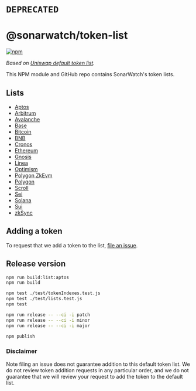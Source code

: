 # `DEPRECATED`

# @sonarwatch/token-list

[![npm](https://img.shields.io/npm/v/@sonarwatch/token-lists)](https://unpkg.com/@sonarwatch/token-lists@latest/)

_Based on [Uniswap default token list](https://github.com/Uniswap/default-token-list)._

This NPM module and GitHub repo contains SonarWatch's token lists.

## Lists

- [Aptos](https://github.com/sonarwatch/token-lists/releases/latest/download/sonarwatch.aptos.tokenlist.json)
- [Arbitrum](https://github.com/sonarwatch/token-lists/releases/latest/download/sonarwatch.arbitrum.tokenlist.json)
- [Avalanche](https://github.com/sonarwatch/token-lists/releases/latest/download/sonarwatch.avalanche.tokenlist.json)
- [Base](https://github.com/sonarwatch/token-lists/releases/latest/download/sonarwatch.base.tokenlist.json)
- [Bitcoin](https://github.com/sonarwatch/token-lists/releases/latest/download/sonarwatch.bitcoin.tokenlist.json)
- [BNB](https://github.com/sonarwatch/token-lists/releases/latest/download/sonarwatch.bnb.tokenlist.json)
- [Cronos](https://github.com/sonarwatch/token-lists/releases/latest/download/sonarwatch.cronos.tokenlist.json)
- [Ethereum](https://github.com/sonarwatch/token-lists/releases/latest/download/sonarwatch.ethereum.tokenlist.json)
- [Gnosis](https://github.com/sonarwatch/token-lists/releases/latest/download/sonarwatch.gnosis.tokenlist.json)
- [Linea](https://github.com/sonarwatch/token-lists/releases/latest/download/sonarwatch.linea.tokenlist.json)
- [Optimism](https://github.com/sonarwatch/token-lists/releases/latest/download/sonarwatch.optimism.tokenlist.json)
- [Polygon ZkEvm](https://github.com/sonarwatch/token-lists/releases/latest/download/sonarwatch.polygon-zkevm.tokenlist.json)
- [Polygon](https://github.com/sonarwatch/token-lists/releases/latest/download/sonarwatch.polygon.tokenlist.json)
- [Scroll](https://github.com/sonarwatch/token-lists/releases/latest/download/sonarwatch.scroll.tokenlist.json)
- [Sei](https://github.com/sonarwatch/token-lists/releases/latest/download/sonarwatch.sei.tokenlist.json)
- [Solana](https://github.com/sonarwatch/token-lists/releases/latest/download/sonarwatch.solana.tokenlist.json)
- [Sui](https://github.com/sonarwatch/token-lists/releases/latest/download/sonarwatch.sui.tokenlist.json)
- [zkSync](https://github.com/sonarwatch/token-lists/releases/latest/download/sonarwatch.zksync.tokenlist.json)

## Adding a token

To request that we add a token to the list,
[file an issue](https://github.com/sonarwatch/token-lists/issues/new?assignees=&labels=token+request&template=token-request.md&title=Add+%7BTOKEN_SYMBOL%7D%3A+%7BTOKEN_NAME%7D).

## Release version

```bash
npm run build:list:aptos
npm run build

npm test ./test/tokenIndexes.test.js
npm test ./test/lists.test.js
npm test

npm run release -- --ci -i patch
npm run release -- --ci -i minor
npm run release -- --ci -i major

npm publish
```

### Disclaimer

Note filing an issue does not guarantee addition to this default token list.
We do not review token addition requests in any particular order, and we do not
guarantee that we will review your request to add the token to the default list.
